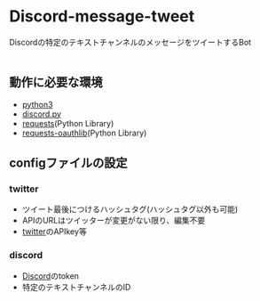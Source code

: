 # Discord-message-tweet
Discordの特定のテキストチャンネルのメッセージをツイートするBot<br>
<br>
## 動作に必要な環境
- [python3](https://www.python.org/downloads/)<br>
- [discord.py](https://github.com/Rapptz/discord.py)<br>
- [requests](https://github.com/requests/requests)(Python Library)<br>
- [requests-oauthlib](https://github.com/requests/requests-oauthlib)(Python Library)<br>

## configファイルの設定
### twitter
- ツイート最後につけるハッシュタグ(ハッシュタグ以外も可能)<br>
- APIのURLはツイッターが変更がない限り、編集不要<br>
- [twitter](https://apps.twitter.com/)のAPIkey等<br>
### discord
- [Discord](https://discordapp.com/developers/applications/me)のtoken<br>
- 特定のテキストチャンネルのID<br>

